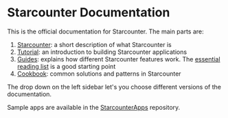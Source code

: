 # Starcounter Documentation

This is the official documentation for Starcounter. The main parts are:

1. [Starcounter](/starcounter/): a short description of what Starcounter is
2. [Tutorial](/tutorial/): an introduction to building Starcounter applications
3. [Guides](/guides/): explains how different Starcounter features work. The [essential reading list](guides/#essential-reading) is a good starting point
4. [Cookbook](/cookbook/): common solutions and patterns in Starcounter

The drop down on the left sidebar let's you choose different versions of the documentation.

Sample apps are available in the [StarcounterApps](https://github.com/Starcounterapps) repository.
